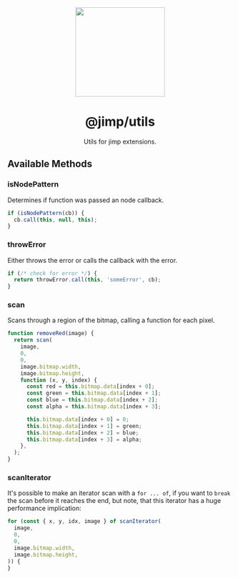 <div align="center">
  <img width="200" height="200"
    src="https://s3.amazonaws.com/pix.iemoji.com/images/emoji/apple/ios-11/256/crayon.png">
  <h1>@jimp/utils</h1>
  <p>Utils for jimp extensions.</p>
</div>

## Available Methods

### isNodePattern

Determines if function was passed an node callback.

```js
if (isNodePattern(cb)) {
  cb.call(this, null, this);
}
```

### throwError

Either throws the error or calls the callback with the error.

```js
if (/* check for error */) {
  return throwError.call(this, 'someError', cb);
}
```

### scan

Scans through a region of the bitmap, calling a function for each pixel.

```js
function removeRed(image) {
  return scan(
    image,
    0,
    0,
    image.bitmap.width,
    image.bitmap.height,
    function (x, y, index) {
      const red = this.bitmap.data[index + 0];
      const green = this.bitmap.data[index + 1];
      const blue = this.bitmap.data[index + 2];
      const alpha = this.bitmap.data[index + 3];

      this.bitmap.data[index + 0] = 0;
      this.bitmap.data[index + 1] = green;
      this.bitmap.data[index + 2] = blue;
      this.bitmap.data[index + 3] = alpha;
    },
  );
}
```

### scanIterator

It's possible to make an iterator scan with a `for ... of`, if you want to `break` the scan before it reaches the end, but note, that this iterator has a huge performance implication:

```js
for (const { x, y, idx, image } of scanIterator(
  image,
  0,
  0,
  image.bitmap.width,
  image.bitmap.height,
)) {
}
```
